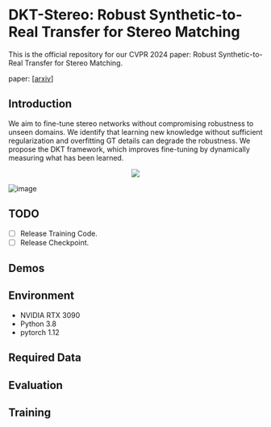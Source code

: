 # DKT-Stereo: Robust Synthetic-to-Real Transfer for Stereo Matching
This is the official repository for our CVPR 2024 paper: Robust Synthetic-to-Real Transfer for Stereo Matching.

paper: [[arxiv](https://arxiv.org/pdf/2403.07705)]

## Introduction
We aim to fine-tune stereo networks without compromising robustness to unseen domains. We identify that learning new knowledge without sufficient regularization and overfitting GT details can degrade the robustness. We propose the DKT framework, which improves fine-tuning by dynamically measuring what has been learned.


<p align="center">
  <img src="https://github.com/jiaw-z/DKT-Stereo/assets/66359549/9898679f-60c6-4624-92b4-4874a1ba3b53" />
</p>

![image](https://github.com/jiaw-z/DKT-Stereo/assets/66359549/3b115d58-f441-4d56-9bf4-67bf87b28ad6)




## TODO
- [ ] Release Training Code.
- [ ] Release Checkpoint.

## Demos

## Environment

* NVIDIA RTX 3090
* Python 3.8
* pytorch 1.12

## Required Data

## Evaluation

## Training
